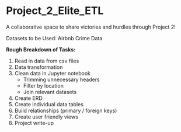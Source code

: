 # Project_2_Elite_ETL
A collaborative space to share victories and hurdles through Project 2!


Datasets to be Used: 
Airbnb
Crime Data

**Rough Breakdown of Tasks:** 
1) Read in data from csv files
2) Data transformation
3) Clean data in Jupyter notebook
    - Trimming unnecessary headers
    - Filter by location
    - Join relevant datasets
4) Create ERD
5) Create individual data tables
6) Build relationships (primary / foreign keys)
7) Create user friendly views
9) Project write-up
